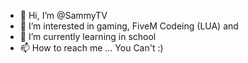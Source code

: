 - 👋 Hi, I’m @SammyTV
- 👀 I’m interested in gaming, FiveM Codeing (LUA) and
- 🌱 I’m currently learning in school
- 📫 How to reach me ... You Can't :)

<!---
SammyTV/SammyTV is a ✨ special ✨ repository because its `README.md` (this file) appears on your GitHub profile.
You can click the Preview link to take a look at your changes.
--->
